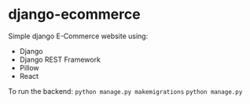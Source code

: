 # django-ecommerce

Simple django E-Commerce website using:
  - Django 
  - Django REST Framework
  - Pillow
  - React

To run the backend:
  `python manage.py makemigrations`
  `python manage.py`
